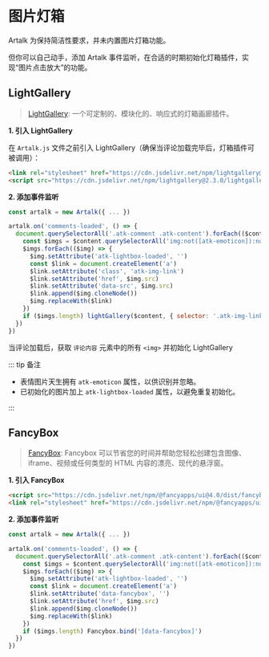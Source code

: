 # 图片灯箱

Artalk 为保持简洁性要求，并未内置图片灯箱功能。

但你可以自己动手，添加 Artalk 事件监听，在合适的时期初始化灯箱插件，实现“图片点击放大”的功能。

## LightGallery

> [LightGallery](https://github.com/sachinchoolur/lightGallery): 一个可定制的、模块化的、响应式的灯箱画廊插件。

**1. 引入 LightGallery**

在 `Artalk.js` 文件之前引入 LightGallery（确保当评论加载完毕后，灯箱插件可被调用）：

```html
<link rel="stylesheet" href="https://cdn.jsdelivr.net/npm/lightgallery@2.3.0/css/lightgallery.css">
<script src="https://cdn.jsdelivr.net/npm/lightgallery@2.3.0/lightgallery.min.js"></script>
```

**2. 添加事件监听**

```js
const artalk = new Artalk({ ... })

artalk.on('comments-loaded', () => {
  document.querySelectorAll('.atk-comment .atk-content').forEach(($content) => {
    const $imgs = $content.querySelectorAll('img:not([atk-emoticon]):not([atk-lightbox-loaded])')
    $imgs.forEach(($img) => {
      $img.setAttribute('atk-lightbox-loaded', '')
      const $link = document.createElement('a')
      $link.setAttribute('class', 'atk-img-link')
      $link.setAttribute('href', $img.src)
      $link.setAttribute('data-src', $img.src)
      $link.append($img.cloneNode())
      $img.replaceWith($link)
    })
    if ($imgs.length) lightGallery($content, { selector: '.atk-img-link' })
  })
})
```

当评论加载后，获取 `评论内容` 元素中的所有 `<img>` 并初始化 LightGallery


::: tip 备注

- 表情图片天生拥有 `atk-emoticon` 属性，以供识别并忽略。
- 已初始化的图片加上 `atk-lightbox-loaded` 属性，以避免重复初始化。

:::

## FancyBox

> [FancyBox](https://fancyapps.com/docs/ui/fancybox/): Fancybox 可以节省您的时间并帮助您轻松创建包含图像、iframe、视频或任何类型的 HTML 内容的漂亮、现代的悬浮窗。


**1. 引入 FancyBox**

```html
<script src="https://cdn.jsdelivr.net/npm/@fancyapps/ui@4.0/dist/fancybox.umd.js"></script>
<link rel="stylesheet" href="https://cdn.jsdelivr.net/npm/@fancyapps/ui@4.0/dist/fancybox.css" />
```

**2. 添加事件监听**

```js
const artalk = new Artalk({ ... })

artalk.on('comments-loaded', () => {
  document.querySelectorAll('.atk-comment .atk-content').forEach(($content) => {
    const $imgs = $content.querySelectorAll('img:not([atk-emoticon]):not([atk-lightbox-loaded])')
    $imgs.forEach(($img) => {
      $img.setAttribute('atk-lightbox-loaded', '')
      const $link = document.createElement('a')
      $link.setAttribute('data-fancybox', '')
      $link.setAttribute('href', $img.src)
      $link.append($img.cloneNode())
      $img.replaceWith($link)
    })
    if ($imgs.length) Fancybox.bind('[data-fancybox]')
  })
})
```
